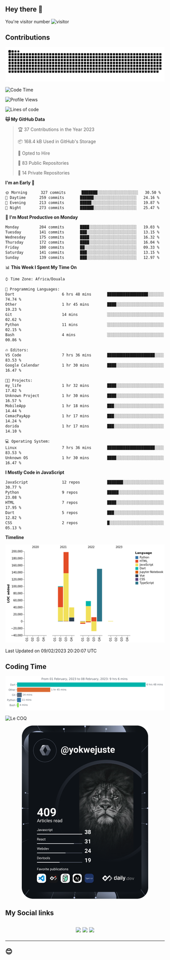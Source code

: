 ## Hey there 👋
You're visitor number ![visitor](https://profile-counter.glitch.me/yokwejuste/count.svg)

## Contributions
<p align="center">
  <img src="https://raw.githubusercontent.com/yokwejuste/yokwejuste/output/github-contribution-grid-snake.svg" />
</p>

<!--START_SECTION:waka-->
![Code Time](http://img.shields.io/badge/Code%20Time-1%2C348%20hrs%2048%20mins-blue)

![Profile Views](http://img.shields.io/badge/Profile%20Views-4-blue)

![Lines of code](https://img.shields.io/badge/From%20Hello%20World%20I%27ve%20Written-523%20Thousand%20lines%20of%20code-blue)

**🐱 My GitHub Data** 

> 🏆 37 Contributions in the Year 2023
 > 
> 📦 168.4 kB Used in GitHub's Storage 
 > 
> 💼 Opted to Hire
 > 
> 📜 83 Public Repositories 
 > 
> 🔑 14 Private Repositories  
 > 
**I'm an Early 🐤** 

```text
🌞 Morning      327 commits       ███████░░░░░░░░░░░░░░░░░░   30.50 % 
🌆 Daytime      259 commits       ██████░░░░░░░░░░░░░░░░░░░   24.16 % 
🌃 Evening      213 commits       █████░░░░░░░░░░░░░░░░░░░░   19.87 % 
🌙 Night        273 commits       ██████░░░░░░░░░░░░░░░░░░░   25.47 % 

```
📅 **I'm Most Productive on Monday** 

```text
Monday         204 commits       ████░░░░░░░░░░░░░░░░░░░░░   19.03 % 
Tuesday        141 commits       ███░░░░░░░░░░░░░░░░░░░░░░   13.15 % 
Wednesday      175 commits       ████░░░░░░░░░░░░░░░░░░░░░   16.32 % 
Thursday       172 commits       ████░░░░░░░░░░░░░░░░░░░░░   16.04 % 
Friday         100 commits       ██░░░░░░░░░░░░░░░░░░░░░░░   09.33 % 
Saturday       141 commits       ███░░░░░░░░░░░░░░░░░░░░░░   13.15 % 
Sunday         139 commits       ███░░░░░░░░░░░░░░░░░░░░░░   12.97 % 

```


📊 **This Week I Spent My Time On** 

```text
⌚︎ Time Zone: Africa/Douala

💬 Programming Languages: 
Dart                     6 hrs 48 mins       ██████████████████░░░░░░░   74.74 % 
Other                    1 hr 45 mins        ████░░░░░░░░░░░░░░░░░░░░░   19.23 % 
Git                      14 mins             ░░░░░░░░░░░░░░░░░░░░░░░░░   02.62 % 
Python                   11 mins             ░░░░░░░░░░░░░░░░░░░░░░░░░   02.15 % 
Bash                     4 mins              ░░░░░░░░░░░░░░░░░░░░░░░░░   00.86 % 

🔥 Editors: 
VS Code                  7 hrs 36 mins       █████████████████████░░░░   83.53 % 
Google Calendar          1 hr 30 mins        ████░░░░░░░░░░░░░░░░░░░░░   16.47 % 

🐱‍💻 Projects: 
my_life                  1 hr 32 mins        ████░░░░░░░░░░░░░░░░░░░░░   17.02 % 
Unknown Project          1 hr 30 mins        ████░░░░░░░░░░░░░░░░░░░░░   16.57 % 
MobileApp                1 hr 18 mins        ███░░░░░░░░░░░░░░░░░░░░░░   14.44 % 
CemacPayApp              1 hr 17 mins        ███░░░░░░░░░░░░░░░░░░░░░░   14.24 % 
dorida                   1 hr 17 mins        ███░░░░░░░░░░░░░░░░░░░░░░   14.10 % 

💻 Operating System: 
Linux                    7 hrs 36 mins       █████████████████████░░░░   83.53 % 
Unknown OS               1 hr 30 mins        ████░░░░░░░░░░░░░░░░░░░░░   16.47 % 

```

**I Mostly Code in JavaScript** 

```text
JavaScript               12 repos            ███████░░░░░░░░░░░░░░░░░░   30.77 % 
Python                   9 repos             █████░░░░░░░░░░░░░░░░░░░░   23.08 % 
HTML                     7 repos             ████░░░░░░░░░░░░░░░░░░░░░   17.95 % 
Dart                     5 repos             ███░░░░░░░░░░░░░░░░░░░░░░   12.82 % 
CSS                      2 repos             █░░░░░░░░░░░░░░░░░░░░░░░░   05.13 % 

```


**Timeline**

![Chart not found](https://raw.githubusercontent.com/yokwejuste/yokwejuste/master/charts/bar_graph.png) 


 Last Updated on 09/02/2023 20:20:07 UTC
<!--END_SECTION:waka-->

## Coding Time

[![wakatime-stats](https://github.com/yokwejuste/yokwejuste/blob/master/images/stat.svg)](https://wakatime.com/@yokwejuste)

![Le COQ](https://metrics.lecoq.io/yokwejuste/)
<p align="center">
  <a href="#"><img src="https://github.com/yokwejuste/yokwejuste/blob/master/devcard.svg" width="400" alt="Yonkeu K. Steve's Dev Card"/></a>
</p>
<h2>My Social links<h2>
<p align="center">
  <a href="https://twitter.com/yokwejuste"><img src="https://img.shields.io/badge/twitter-%231DA1F2.svg?style=for-the-badge&logo=Twitter&logoColor=white"></a>
  <a href="https://linkedin.com/in/yokwejuste"><img src="https://img.shields.io/badge/linkedin-%230077B5.svg?style=for-the-badge&logo=linkedin&logoColor=white"></a>
  <a href="https://instagram.com/yokwejuste0"><img src="https://img.shields.io/badge/instagram-%23E4405F.svg?style=for-the-badge&logo=Instagram&logoColor=white"></a>
</p>
<hr>
😊
